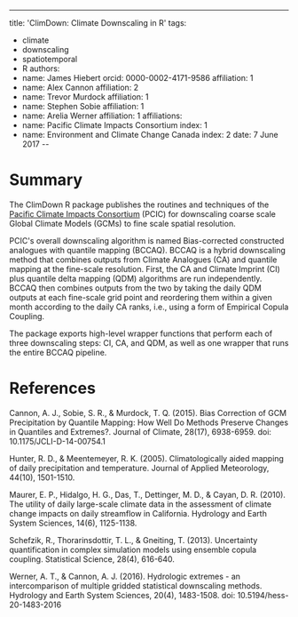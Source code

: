 ---
title: 'ClimDown: Climate Downscaling in R'
tags:
  - climate
  - downscaling
  - spatiotemporal
  - R
authors:
  - name: James Hiebert
    orcid: 0000-0002-4171-9586
    affiliation: 1
  - name: Alex Cannon
    affiliation: 2
  - name: Trevor Murdock
    affiliation: 1
  - name: Stephen Sobie
    affiliation: 1
  - name: Arelia Werner
    affiliation: 1
affiliations:
  - name: Pacific Climate Impacts Consortium
    index: 1
  - name: Environment and Climate Change Canada
    index: 2
date: 7 June 2017
--

# Summary

The ClimDown R package publishes the routines and techniques of the
[Pacific Climate Impacts Consortium](https://pacificclimate.org/)
(PCIC) for downscaling coarse scale Global Climate Models (GCMs) to
fine scale spatial resolution.

PCIC's overall downscaling algorithm is named Bias-corrected
constructed analogues with quantile mapping (BCCAQ). BCCAQ is a hybrid
downscaling method that combines outputs from Climate Analogues (CA)
and quantile mapping at the fine-scale resolution.  First, the CA and
Climate Imprint (CI) plus quantile delta mapping (QDM) algorithms are
run independently. BCCAQ then combines outputs from the two by taking
the daily QDM outputs at each fine-scale grid point and reordering
them within a given month according to the daily CA ranks, i.e., using
a form of Empirical Copula Coupling.

The package exports high-level wrapper functions that perform each of
three downscaling steps: CI, CA, and QDM, as well as one wrapper that
runs the entire BCCAQ pipeline.

# References

Cannon, A. J., Sobie, S. R., & Murdock, T. Q. (2015). Bias Correction of GCM Precipitation by Quantile Mapping: How Well Do Methods Preserve Changes in Quantiles and Extremes?. Journal of Climate, 28(17), 6938-6959. doi: 10.1175/JCLI-D-14-00754.1

Hunter, R. D., & Meentemeyer, R. K. (2005). Climatologically aided mapping of daily precipitation and temperature. Journal of Applied Meteorology, 44(10), 1501-1510.

Maurer, E. P., Hidalgo, H. G., Das, T., Dettinger, M. D., & Cayan, D. R. (2010). The utility of daily large-scale climate data in the assessment of climate change impacts on daily streamflow in California. Hydrology and Earth System Sciences, 14(6), 1125-1138.

Schefzik, R., Thorarinsdottir, T. L., & Gneiting, T. (2013). Uncertainty quantification in complex simulation models using ensemble copula coupling. Statistical Science, 28(4), 616-640.

Werner, A. T., & Cannon, A. J. (2016). Hydrologic extremes - an intercomparison of multiple gridded statistical downscaling methods. Hydrology and Earth System Sciences, 20(4), 1483-1508. doi: 10.5194/hess-20-1483-2016
